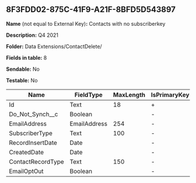 ## 8F3FDD02-875C-41F9-A21F-8BFD5D543897

**Name** (not equal to External Key)**:** Contacts with no subscriberkey

**Description:** Q4 2021

**Folder:** Data Extensions/ContactDelete/

**Fields in table:** 8

**Sendable:** No

**Testable:** No

| Name | FieldType | MaxLength | IsPrimaryKey | IsNullable | DefaultValue |
| --- | --- | --- | --- | --- | --- |
| Id | Text | 18 | + | - |  |
| Do_Not_Synch__c | Boolean |  | - | + |  |
| EmailAddress | EmailAddress | 254 | - | + |  |
| SubscriberType | Text | 100 | - | + |  |
| RecordInsertDate | Date |  | - | + | GetDate() |
| CreatedDate | Date |  | - | + |  |
| ContactRecordType | Text | 150 | - | + |  |
| EmailOptOut | Boolean |  | - | + |  |
